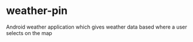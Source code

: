 # weather-pin
Android weather application which gives weather data based where a user selects on the map
